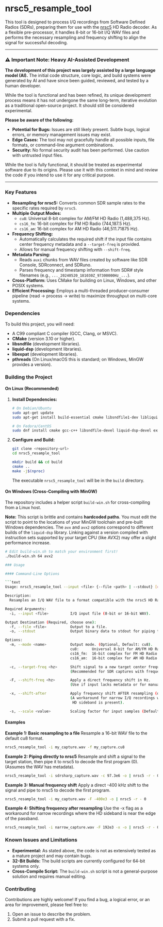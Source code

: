 # nrsc5_resample_tool

This tool is designed to process I/Q recordings from Software Defined Radios (SDRs), preparing them for use with the [nrsc5](https://github.com/theori-io/nrsc5) HD Radio decoder. As a flexible pre-processor, it handles 8-bit or 16-bit I/Q WAV files and performs the necessary resampling and frequency shifting to align the signal for successful decoding.

---

### ⚠️ Important Note: Heavy AI-Assisted Development

**The development of this project was largely assisted by a large language model (AI).** The initial code structure, core logic, and build systems were generated by AI and have since been guided, reviewed, and tested by a human developer.

While the tool is functional and has been refined, its unique development process means it has not undergone the same long-term, iterative evolution as a traditional open-source project. It should still be considered experimental.

**Please be aware of the following:**
*   **Potential for Bugs:** Issues are still likely present. Subtle bugs, logical errors, or memory management issues may exist.
*   **Edge Cases:** The tool may not gracefully handle all possible inputs, file formats, or command-line argument combinations.
*   **Security:** No formal security audit has been performed. Use caution with untrusted input files.

While the tool is fully functional, it should be treated as experimental software due to its origins. Please use it with this context in mind and review the code if you intend to use it for any critical purpose.

---

### Key Features

*   **Resampling for nrsc5:** Converts common SDR sample rates to the specific rates required by `nrsc5`.
*   **Multiple Output Modes:**
    *   `cu8`: Universal 8-bit complex for AM/FM HD Radio (1,488,375 Hz).
    *   `cs16_fm`: 16-bit complex for FM HD Radio (744,187.5 Hz).
    *   `cs16_am`: 16-bit complex for AM HD Radio (46,511.71875 Hz).
*   **Frequency Shifting:**
    *   Automatically calculates the required shift if the input file contains center frequency metadata and a `--target-freq` is provided.
    *   Allows for manual frequency shifting with `--shift-freq`.
*   **Metadata Parsing:**
    *   Reads `auxi` chunks from WAV files created by software like SDR Console, SDRconnect, and SDRuno.
    *   Parses frequency and timestamp information from SDR# style filenames (e.g., `..._20240520_181030Z_97300000Hz_...`).
*   **Cross-Platform:** Uses CMake for building on Linux, Windows, and other POSIX systems.
*   **Efficient Processing:** Employs a multi-threaded producer-consumer pipeline (read -> process -> write) to maximize throughput on multi-core systems.

### Dependencies

To build this project, you will need:
*   A C99 compliant C compiler (GCC, Clang, or MSVC).
*   **CMake** (version 3.10 or higher).
*   **libsndfile** (development libraries).
*   **liquid-dsp** (development libraries).
*   **libexpat** (development libraries).
*   **pthreads** (On Linux/macOS this is standard; on Windows, MinGW provides a version).

### Building the Project

#### On Linux (Recommended)

1.  **Install Dependencies:**
    ```bash
    # On Debian/Ubuntu
    sudo apt-get update
    sudo apt-get install build-essential cmake libsndfile1-dev libliquid-dev libexpat1-dev

    # On Fedora/CentOS
    sudo dnf install cmake gcc-c++ libsndfile-devel liquid-dsp-devel expat-devel
    ```

2.  **Configure and Build:**
    ```bash
    git clone <repository-url>
    cd nrsc5_resample_tool

    mkdir build && cd build
    cmake ..
    make -j$(nproc)
    ```
    The executable `nrsc5_resample_tool` will be in the `build` directory.

#### On Windows (Cross-Compiling with MinGW)

The repository includes a helper script `build-win.sh` for cross-compiling from a Linux host.

**Note:** This script is brittle and contains **hardcoded paths**. You must edit the script to point to the locations of your MinGW toolchain and pre-built Windows dependencies. The `avx` and `avx2` options correspond to different builds of the `liquid-dsp` library. Linking against a version compiled with instruction sets supported by your target CPU (like AVX2) may offer a slight performance increase.

```bash
# Edit build-win.sh to match your environment first!
./build-win.sh 64 avx2

### Usage

#### Command-Line Options

```text
Usage: nrsc5_resample_tool --input <file> {--file <path> | --stdout} [options]

Description:
  Resamples an I/Q WAV file to a format compatible with the nrsc5 HD Radio decoder.

Required Arguments:
  -i, --input <file>          I/Q input file (8-bit or 16-bit WAV).

Output Destination (Required, choose one):
  -f, --file <file>           Output to a file.
  -o, --stdout                Output binary data to stdout for piping to another program (e.g., nrsc5).

Options:
  -m, --mode <name>           Output mode. (Optional, Default: cu8).
                              cu8:      Universal 8-bit for AM/FM HD Radio decoding (1488375 Hz).
                              cs16_fm:  16-bit complex for FM HD Radio decoding (744187.5 Hz).
                              cs16_am:  16-bit complex for AM HD Radio decoding (46511.71875 Hz).

  -c, --target-freq <hz>      Shift signal to a new target center frequency (e.g., 97.3e6).
                              (Recommended for SDR captures with frequency metadata).

  -F, --shift-freq <hz>       Apply a direct frequency shift in Hz.
                              (Use if input lacks metadata or for manual correction).

  -x, --shift-after           Apply frequency shift AFTER resampling (default is before).
                              (A workaround for narrow I/Q recordings where only a single
                               HD sideband is present).

  -s, --scale <value>         Scaling factor for input samples (Default: 0.02 for cu8, 0.5 for cs16).
```

#### Examples
**Example 1: Basic resampling to a file**
Resample a 16-bit WAV file to the default cu8 format.
```bash
nrsc5_resample_tool -i my_capture.wav -f my_capture.cu8
```
**Example 2: Piping directly to nrsc5**
Resample and shift a signal to the target station, then pipe it to nrsc5 to decode the first program (0). (Assumes the WAV has metadata).
```bash
nrsc5_resample_tool -i sdrsharp_capture.wav -c 97.3e6 -o | nrsc5 -r - 0
```

**Example 3: Manual frequency shift**
Apply a direct -400 kHz shift to the signal and pipe to nrsc5 to decode the first program.
```bash
nrsc5_resample_tool -i my_capture.wav -F -400e3 -o | nrsc5 -r - 0
```
**Example 4: Shifting frequency after resampling**
Use the -x flag as a workaround for narrow recordings where the HD sideband is near the edge of the passband.
```bash
nrsc5_resample_tool -i narrow_capture.wav -F 192e3 -x -o | nrsc5 -r - 0
```
### Known Issues and Limitations

*   **Experimental:** As stated above, the code is not as extensively tested as a mature project and may contain bugs.
*   **32-Bit Builds:** The build scripts are currently configured for 64-bit systems only.
*   **Cross-Compile Script:** The `build-win.sh` script is not a general-purpose solution and requires manual editing.

### Contributing

Contributions are highly welcome! If you find a bug, a logical error, or an area for improvement, please feel free to:
1.  Open an issue to describe the problem.
2.  Submit a pull request with a fix.
